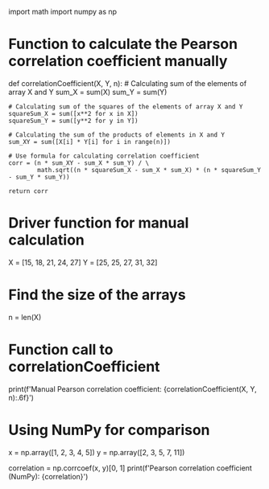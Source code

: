 import math
import numpy as np

# Function to calculate the Pearson correlation coefficient manually
def correlationCoefficient(X, Y, n):
    # Calculating sum of the elements of array X and Y
    sum_X = sum(X)
    sum_Y = sum(Y)
    
    # Calculating sum of the squares of the elements of array X and Y
    squareSum_X = sum([x**2 for x in X])
    squareSum_Y = sum([y**2 for y in Y])
    
    # Calculating the sum of the products of elements in X and Y
    sum_XY = sum([X[i] * Y[i] for i in range(n)])
    
    # Use formula for calculating correlation coefficient
    corr = (n * sum_XY - sum_X * sum_Y) / \
            math.sqrt((n * squareSum_X - sum_X * sum_X) * (n * squareSum_Y - sum_Y * sum_Y))
    
    return corr

# Driver function for manual calculation
X = [15, 18, 21, 24, 27]
Y = [25, 25, 27, 31, 32]

# Find the size of the arrays
n = len(X)

# Function call to correlationCoefficient
print(f'Manual Pearson correlation coefficient: {correlationCoefficient(X, Y, n):.6f}')

# Using NumPy for comparison
x = np.array([1, 2, 3, 4, 5])
y = np.array([2, 3, 5, 7, 11])

correlation = np.corrcoef(x, y)[0, 1]
print(f'Pearson correlation coefficient (NumPy): {correlation}')
